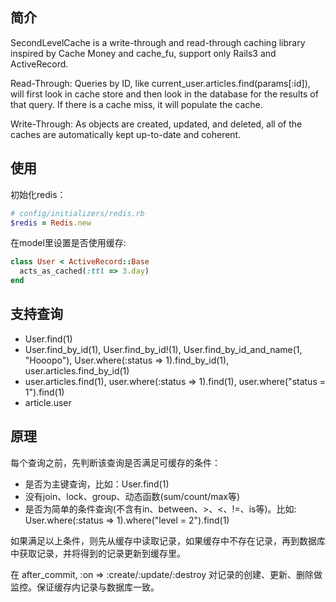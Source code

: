 ## 简介

SecondLevelCache is a write-through and read-through caching library inspired by Cache Money and cache_fu, support only Rails3 and ActiveRecord.

Read-Through: Queries by ID, like current_user.articles.find(params[:id]), will first look in cache store and then look in the database for the results of that query. If there is a cache miss, it will populate the cache.

Write-Through: As objects are created, updated, and deleted, all of the caches are automatically kept up-to-date and coherent.

## 使用
初始化redis：

``````ruby
# config/initializers/redis.rb
$redis = Redis.new
``````
在model里设置是否使用缓存:

``````ruby
class User < ActiveRecord::Base
  acts_as_cached(:ttl => 3.day)
end
``````
## 支持查询

* User.find(1)
* User.find_by_id(1), User.find_by_id!(1), User.find_by_id_and_name(1, "Hooopo"), User.where(:status => 1).find_by_id(1), user.articles.find_by_id(1)
* user.articles.find(1), user.where(:status => 1).find(1), user.where("status = 1").find(1)
* article.user

## 原理

每个查询之前，先判断该查询是否满足可缓存的条件：

 * 是否为主键查询，比如：User.find(1)
 * 没有join、lock、group、动态函数(sum/count/max等)
 * 是否为简单的条件查询(不含有in、between、>、<、!=、is等)。比如: User.where(:status => 1).where("level = 2").find(1)

如果满足以上条件，则先从缓存中读取记录，如果缓存中不存在记录，再到数据库中获取记录，并将得到的记录更新到缓存里。

在 after_commit, :on => :create/:update/:destroy 对记录的创建、更新、删除做监控。保证缓存内记录与数据库一致。
